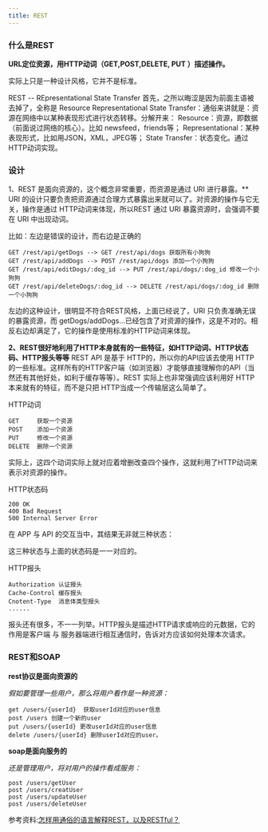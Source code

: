 ```yaml
---
title: REST
---
```

### 什么是REST

 **URL定位资源，用HTTP动词（GET,POST,DELETE, PUT ）描述操作。** 

实际上只是一种设计风格，它并不是标准。 

REST -- REpresentational State Transfer
首先，之所以晦涩是因为前面主语被去掉了，全称是 Resource Representational State Transfer：通俗来讲就是：资源在网络中以某种表现形式进行状态转移。分解开来：
Resource：资源，即数据（前面说过网络的核心）。比如 newsfeed，friends等；
Representational：某种表现形式，比如用JSON，XML，JPEG等；
State Transfer：状态变化。通过HTTP动词实现。



### 设计



1、REST 是面向资源的，这个概念非常重要，而资源是通过 URI 进行暴露。**
URI 的设计只要负责把资源通过合理方式暴露出来就可以了。对资源的操作与它无关，操作是通过 HTTP动词来体现，所以REST 通过 URI 暴露资源时，会强调不要在 URI 中出现动词。

比如：左边是错误的设计，而右边是正确的

```
GET /rest/api/getDogs --> GET /rest/api/dogs 获取所有小狗狗 
GET /rest/api/addDogs --> POST /rest/api/dogs 添加一个小狗狗 
GET /rest/api/editDogs/:dog_id --> PUT /rest/api/dogs/:dog_id 修改一个小狗狗 
GET /rest/api/deleteDogs/:dog_id --> DELETE /rest/api/dogs/:dog_id 删除一个小狗狗
```

左边的这种设计，很明显不符合REST风格，上面已经说了，URI 只负责准确无误的暴露资源，而 getDogs/addDogs...已经包含了对资源的操作，这是不对的。相反右边却满足了，它的操作是使用标准的HTTP动词来体现。

**2、REST很好地利用了HTTP本身就有的一些特征，如HTTP动词、HTTP状态码、HTTP报头等等**
REST API 是基于 HTTP的，所以你的API应该去使用 HTTP的一些标准。这样所有的HTTP客户端（如浏览器）才能够直接理解你的API（当然还有其他好处，如利于缓存等等）。REST 实际上也非常强调应该利用好 HTTP本来就有的特征，而不是只把 HTTP当成一个传输层这么简单了。

HTTP动词

```text
GET     获取一个资源 
POST    添加一个资源 
PUT     修改一个资源 
DELETE  删除一个资源 
```

实际上，这四个动词实际上就对应着增删改查四个操作，这就利用了HTTP动词来表示对资源的操作。

HTTP状态码

```text
200 OK 
400 Bad Request 
500 Internal Server Error
```

在 APP 与 API 的交互当中，其结果无非就三种状态：

这三种状态与上面的状态码是一一对应的。

HTTP报头



```text
Authorization 认证报头 
Cache-Control 缓存报头 
Cnotent-Type  消息体类型报头 
......
```

报头还有很多，不一一列举。HTTP报头是描述HTTP请求或响应的元数据，它的作用是客户端 与 服务器端进行相互通信时，告诉对方应该如何处理本次请求。



###	REST和SOAP

**rest协议是面向资源的**

*假如要管理一些用户，那么将用户看作是一种资源：*

```
get /users/{userId}  获取userId对应的user信息
post /users 创建一个新的user
put /users/{userId} 更改userId对应的user信息
delete /users/{userId} 删除userId对应的user。
```

**soap是面向服务的**

*还是管理用户，将对用户的操作看成服务：*


```
post /users/getUser
post /users/creatUser
post /users/updateUser
post /users/deleteUser
```





参考资料:[怎样用通俗的语言解释REST，以及RESTful？]( https://www.zhihu.com/question/28557115 )